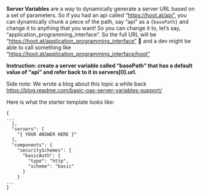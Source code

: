 **Server Variables** are a way to dynamically generate a server URL based on a set of parameters. So if you had an api called “https://hoot.at/api”, you can dynamically chunk a piece of the path, say “api” as a `{basePath}` and change it to anything that you want! So you can change it to, let’s say, “application_programming_interface”. So the full URL will be “https://hoot.at/application_programming_interface” 😬 and a dev might be able to call something  like “https://hoot.at/application_programming_interface/hoot”

**Instruction: create a server variable called “basePath” that has a default value of “api” and refer back to it in servers[0].url.**

Side note: We wrote a blog about this topic a while back https://blog.readme.com/basic-oas-server-variables-support/

Here is what the starter template looks like:
```
{
...
  },
  "servers": [
    "{ YOUR ANSWER HERE }"
  ],
  "components": {
    "securitySchemes": {
      "basicAuth": {
        "type": "http",
        "scheme": "basic"
      }
    }
...
}
```